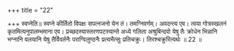 +++
title = "22"

+++
स्वप्नेति॥ स्वप्ने कीर्तितो विपक्षः सपत्नजनो येन तं। तमग्निवर्णम्। अवदन्त्य एव। त्वया गोत्रस्खलनं कृतमित्यनुपालम्भमाना एव। प्रच्छदस्यास्तरणपटस्यान्ते अध्ये गलिता अश्रुबिन्दवो येषु तैः क्रोधेन भिन्नानि भग्नानि वलयानि येषु तैर्विवर्तनैः पराग्विलुण्ठनैः प्रत्यभैत्सुः प्रतिचक्रुः। तिरश्चक्रुरित्यर्थः ॥ 22 ॥
